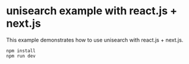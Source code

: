 # unisearch example with react.js + next.js

This example demonstrates how to use unisearch with react.js + next.js.

```
npm install
npm run dev
```
